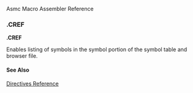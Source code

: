 Asmc Macro Assembler Reference

### .CREF

**.CREF**

Enables listing of symbols in the symbol portion of the symbol table and browser file.

#### See Also

[Directives Reference](readme.md)